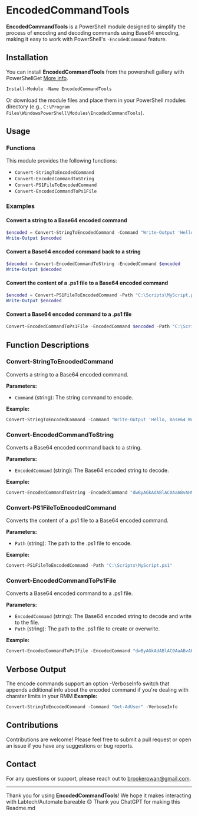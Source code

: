 # EncodedCommandTools

**EncodedCommandTools** is a PowerShell module designed to simplify the process of encoding and decoding commands using Base64 encoding, making it easy to work with PowerShell's `-EncodedCommand` feature.

## Installation

You can install **EncodedCommandTools** from the powershell gallery with PowerShellGet [More info](https://aka.ms/InstallModule).
```powershell
Install-Module -Name EncodedCommandTools
```
Or download the module files and place them in your PowerShell modules directory (e.g., `C:\Program Files\WindowsPowerShell\Modules\EncodedCommandTools`).

## Usage

### Functions

This module provides the following functions:

- `Convert-StringToEncodedCommand`
- `Convert-EncodedCommandToString`
- `Convert-PS1FileToEncodedCommand`
- `Convert-EncodedCommandToPs1File`

### Examples

#### Convert a string to a Base64 encoded command

```powershell
$encoded = Convert-StringToEncodedCommand -Command "Write-Output 'Hello, Base64 World!'"
Write-Output $encoded
```

#### Convert a Base64 encoded command back to a string

```powershell
$decoded = Convert-EncodedCommandToString -EncodedCommand $encoded
Write-Output $decoded
```

#### Convert the content of a .ps1 file to a Base64 encoded command

```powershell
$encoded = Convert-PS1FileToEncodedCommand -Path "C:\Scripts\MyScript.ps1"
Write-Output $encoded
```

#### Convert a Base64 encoded command to a .ps1 file

```powershell
Convert-EncodedCommandToPs1File -EncodedCommand $encoded -Path "C:\Scripts\MyDecodedScript.ps1"
```

## Function Descriptions

### Convert-StringToEncodedCommand

Converts a string to a Base64 encoded command.

**Parameters:**
- `Command` (string): The string command to encode.

**Example:**
```powershell
Convert-StringToEncodedCommand -Command "Write-Output 'Hello, Base64 World!'"
```

### Convert-EncodedCommandToString

Converts a Base64 encoded command back to a string.

**Parameters:**
- `EncodedCommand` (string): The Base64 encoded string to decode.

**Example:**
```powershell
Convert-EncodedCommandToString -EncodedCommand "dwByAGkAdABlAC0AaABvAHMAdAAgACIAQgBpAHIAZABzAGEAcgBlAG4AdAByAGUAYQBsACIA"
```

### Convert-PS1FileToEncodedCommand

Converts the content of a .ps1 file to a Base64 encoded command.

**Parameters:**
- `Path` (string): The path to the .ps1 file to encode.

**Example:**
```powershell
Convert-PS1FileToEncodedCommand -Path "C:\Scripts\MyScript.ps1"
```

### Convert-EncodedCommandToPs1File

Converts a Base64 encoded command to a .ps1 file.

**Parameters:**
- `EncodedCommand` (string): The Base64 encoded string to decode and write to the file.
- `Path` (string): The path to the .ps1 file to create or overwrite.

**Example:**
```powershell
Convert-EncodedCommandToPs1File -EncodedCommand "dwByAGkAdABlAC0AaABvAHMAdAAgACIAQgBpAHIAZABzAGEAcgBlAG4AdAByAGUAYQBsACIA" -Path "C:\Scripts\MyDecodedScript.ps1"
```
## Verbose Output
The encode commands support an option -VerboseInfo switch that appends additional info about the encoded command if you're dealing with charater limits in your RMM
**Example:**
```powershell
Convert-StringToEncodedCommand -Command "Get-AdUser" -VerboseInfo
```
## Contributions

Contributions are welcome! Please feel free to submit a pull request or open an issue if you have any suggestions or bug reports.

## Contact

For any questions or support, please reach out to brookerowan@gmail.com.

---

Thank you for using **EncodedCommandTools**! We hope it makes interacting with Labtech/Automate bareable 😊 Thank you ChatGPT for making this Readme.md
